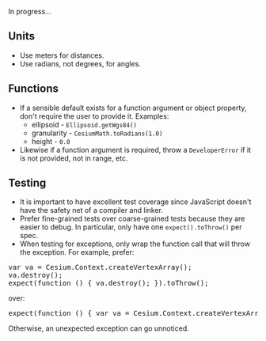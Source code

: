 In progress...

## Units

* Use meters for distances.
* Use radians, not degrees, for angles.

## Functions

* If a sensible default exists for a function argument or object property, don't require the user to provide it.  Examples:
   * ellipsoid - `Ellipsoid.getWgs84()`
   * granularity - `CesiumMath.toRadians(1.0)`
   * height - `0.0`
* Likewise if a function argument is required, throw a `DeveloperError` if it is not provided, not in range, etc.

## Testing

* It is important to have excellent test coverage since JavaScript doesn't have the safety net of a compiler and linker.
* Prefer fine-grained tests over coarse-grained tests because they are easier to debug. In particular, only have one `expect().toThrow()` per spec.
* When testing for exceptions, only wrap the function call that will throw the exception. For example, prefer:

<pre>
var va = Cesium.Context.createVertexArray();
va.destroy();
expect(function () { va.destroy(); }).toThrow();
</pre>
over:

<pre>
expect(function () { var va = Cesium.Context.createVertexArray(); va.destroy(); va.destroy(); }).toThrow();`
</pre>
Otherwise, an unexpected exception can go unnoticed.